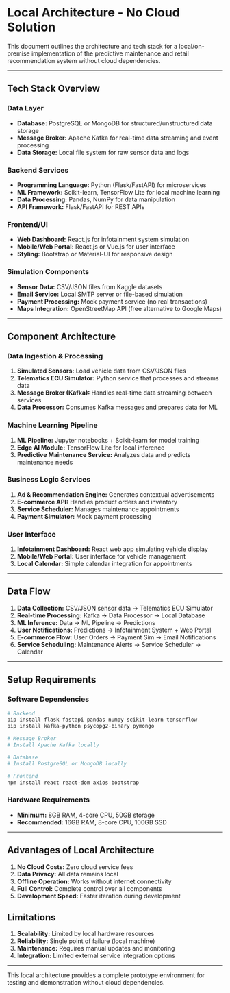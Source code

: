 # Local Architecture - No Cloud Solution

This document outlines the architecture and tech stack for a local/on-premise implementation of the predictive maintenance and retail recommendation system without cloud dependencies.

---

## Tech Stack Overview

### **Data Layer**
- **Database:** PostgreSQL or MongoDB for structured/unstructured data storage
- **Message Broker:** Apache Kafka for real-time data streaming and event processing
- **Data Storage:** Local file system for raw sensor data and logs

### **Backend Services**
- **Programming Language:** Python (Flask/FastAPI) for microservices
- **ML Framework:** Scikit-learn, TensorFlow Lite for local machine learning
- **Data Processing:** Pandas, NumPy for data manipulation
- **API Framework:** Flask/FastAPI for REST APIs

### **Frontend/UI**
- **Web Dashboard:** React.js for infotainment system simulation
- **Mobile/Web Portal:** React.js or Vue.js for user interface
- **Styling:** Bootstrap or Material-UI for responsive design

### **Simulation Components**
- **Sensor Data:** CSV/JSON files from Kaggle datasets
- **Email Service:** Local SMTP server or file-based simulation
- **Payment Processing:** Mock payment service (no real transactions)
- **Maps Integration:** OpenStreetMap API (free alternative to Google Maps)

---

## Component Architecture

### **Data Ingestion & Processing**
1. **Simulated Sensors:** Load vehicle data from CSV/JSON files
2. **Telematics ECU Simulator:** Python service that processes and streams data
3. **Message Broker (Kafka):** Handles real-time data streaming between services
4. **Data Processor:** Consumes Kafka messages and prepares data for ML

### **Machine Learning Pipeline**
1. **ML Pipeline:** Jupyter notebooks + Scikit-learn for model training
2. **Edge AI Module:** TensorFlow Lite for local inference
3. **Predictive Maintenance Service:** Analyzes data and predicts maintenance needs

### **Business Logic Services**
1. **Ad & Recommendation Engine:** Generates contextual advertisements
2. **E-commerce API:** Handles product orders and inventory
3. **Service Scheduler:** Manages maintenance appointments
4. **Payment Simulator:** Mock payment processing

### **User Interface**
1. **Infotainment Dashboard:** React web app simulating vehicle display
2. **Mobile/Web Portal:** User interface for vehicle management
3. **Local Calendar:** Simple calendar integration for appointments

---

## Data Flow

1. **Data Collection:** CSV/JSON sensor data → Telematics ECU Simulator
2. **Real-time Processing:** Kafka → Data Processor → Local Database
3. **ML Inference:** Data → ML Pipeline → Predictions
4. **User Notifications:** Predictions → Infotainment System + Web Portal
5. **E-commerce Flow:** User Orders → Payment Sim → Email Notifications
6. **Service Scheduling:** Maintenance Alerts → Service Scheduler → Calendar

---

## Setup Requirements

### **Software Dependencies**
```bash
# Backend
pip install flask fastapi pandas numpy scikit-learn tensorflow
pip install kafka-python psycopg2-binary pymongo

# Message Broker
# Install Apache Kafka locally

# Database
# Install PostgreSQL or MongoDB locally

# Frontend
npm install react react-dom axios bootstrap
```

### **Hardware Requirements**
- **Minimum:** 8GB RAM, 4-core CPU, 50GB storage
- **Recommended:** 16GB RAM, 8-core CPU, 100GB SSD

---

## Advantages of Local Architecture

1. **No Cloud Costs:** Zero cloud service fees
2. **Data Privacy:** All data remains local
3. **Offline Operation:** Works without internet connectivity
4. **Full Control:** Complete control over all components
5. **Development Speed:** Faster iteration during development

## Limitations

1. **Scalability:** Limited by local hardware resources
2. **Reliability:** Single point of failure (local machine)
3. **Maintenance:** Requires manual updates and monitoring
4. **Integration:** Limited external service integration options

---

This local architecture provides a complete prototype environment for testing and demonstration without cloud dependencies.
